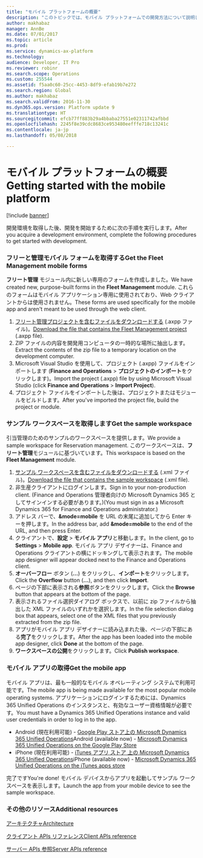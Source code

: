 ```yaml
---
title: "モバイル プラットフォームの概要"
description: "このトピックでは、モバイル プラットフォームでの開発方法について説明します。"
author: makhabaz
manager: AnnBe
ms.date: 07/01/2017
ms.topic: article
ms.prod: 
ms.service: dynamics-ax-platform
ms.technology: 
audience: Developer, IT Pro
ms.reviewer: robinr
ms.search.scope: Operations
ms.custom: 255544
ms.assetid: f5aa0c60-25cc-4453-8df9-efab19b7e272
ms.search.region: Global
ms.author: makhabaz
ms.search.validFrom: 2016-11-30
ms.dyn365.ops.version: Platform update 9
ms.translationtype: HT
ms.sourcegitcommit: efcb77ff883b29a4bbaba27551e02311742afbbd
ms.openlocfilehash: 2245f8e39cdc8683ce953480eefffe718c13241c
ms.contentlocale: ja-jp
ms.lasthandoff: 05/08/2018

---
```


# <a name="getting-started-with-the-mobile-platform"></a><span data-ttu-id="7af51-103">モバイル プラットフォームの概要</span><span class="sxs-lookup"><span data-stu-id="7af51-103">Getting started with the mobile platform</span></span>

[!include [banner](../../includes/banner.md)]

<span data-ttu-id="7af51-104">開発環境を取得した後、開発を開始するために次の手順を実行します。</span><span class="sxs-lookup"><span data-stu-id="7af51-104">After you acquire a development environment, complete the following procedures to get started with development.</span></span>

### <a name="get-the-fleet-management-mobile-forms"></a><span data-ttu-id="7af51-105">フリーと管理モバイル フォームを取得する</span><span class="sxs-lookup"><span data-stu-id="7af51-105">Get the Fleet Management mobile forms</span></span>

<span data-ttu-id="7af51-106">**フリート管理** モジュール内に新しい専用のフォームを作成しました。</span><span class="sxs-lookup"><span data-stu-id="7af51-106">We have created new, purpose-built forms in the **Fleet Management** module.</span></span> <span data-ttu-id="7af51-107">これらのフォームはモバイル アプリケーション専用に使用されており、Web クライアントからは使用されません。</span><span class="sxs-lookup"><span data-stu-id="7af51-107">These forms are used specifically for the mobile app and aren't meant to be used through the web client.</span></span>

1.  <span data-ttu-id="7af51-108">[フリート管理プロジェクトを含むファイルをダウンロードする](https://github.com/Microsoft/Dynamics365-for-Operations-mobile-FleetManagementSamples) (.axpp ファイル)。</span><span class="sxs-lookup"><span data-stu-id="7af51-108">[Download the file that contains the Fleet Management project](https://github.com/Microsoft/Dynamics365-for-Operations-mobile-FleetManagementSamples) (.axpp file).</span></span>
2.  <span data-ttu-id="7af51-109">ZIP ファイルの内容を開発用コンピュータの一時的な場所に抽出します。</span><span class="sxs-lookup"><span data-stu-id="7af51-109">Extract the contents of the zip file to a temporary location on the development computer.</span></span>
3.  <span data-ttu-id="7af51-110">Microsoft Visual Studio を使用して、プロジェクト (.axpp) ファイルをインポートします (**Finance and Operations** &gt; **プロジェクトのインポート**をクリックします)。</span><span class="sxs-lookup"><span data-stu-id="7af51-110">Import the project (.axpp) file by using Microsoft Visual Studio (click **Finance and Operations** &gt; **Import Project**).</span></span>
4.  <span data-ttu-id="7af51-111">プロジェクト ファイルをインポートした後は、プロジェクトまたはモジュールをビルドします。</span><span class="sxs-lookup"><span data-stu-id="7af51-111">After you've imported the project file, build the project or module.</span></span>

### <a name="get-the-sample-workspace"></a><span data-ttu-id="7af51-112">サンプル ワークスペースを取得します</span><span class="sxs-lookup"><span data-stu-id="7af51-112">Get the sample workspace</span></span>

<span data-ttu-id="7af51-113">引当管理のためのサンプルのワークスペースを提供します。</span><span class="sxs-lookup"><span data-stu-id="7af51-113">We provide a sample workspace for Reservation management.</span></span> <span data-ttu-id="7af51-114">このワークスペースは、**フリート管理**モジュールに基づいています。</span><span class="sxs-lookup"><span data-stu-id="7af51-114">This workspace is based on the **Fleet Management** module.</span></span>

1.  <span data-ttu-id="7af51-115">[サンプル ワークスペースを含むファイルをダウンロードする](https://github.com/Microsoft/Dynamics365-for-Operations-mobile-FleetManagementSamples) (.xml ファイル)。</span><span class="sxs-lookup"><span data-stu-id="7af51-115">[Download the file that contains the sample workspace](https://github.com/Microsoft/Dynamics365-for-Operations-mobile-FleetManagementSamples) (.xml file).</span></span>
2.  <span data-ttu-id="7af51-116">非生産クライアントにログインします。</span><span class="sxs-lookup"><span data-stu-id="7af51-116">Sign in to your non-production client.</span></span> <span data-ttu-id="7af51-117">(Finance and Operations 管理者向けの Microsoft Dynamics 365 としてサインインする必要があります。)</span><span class="sxs-lookup"><span data-stu-id="7af51-117">(You must sign in as a Microsoft Dynamics 365 for Finance and Operations administrator.)</span></span>
3.  <span data-ttu-id="7af51-118">アドレス バーで、**&mode=mobile** を URL の末尾に追加してから Enter キーを押します。</span><span class="sxs-lookup"><span data-stu-id="7af51-118">In the address bar, add **&mode=mobile** to the end of the URL, and then press Enter.</span></span>
4.  <span data-ttu-id="7af51-119">クライアントで、**設定** &gt; **モバイル アプリ**と移動します。</span><span class="sxs-lookup"><span data-stu-id="7af51-119">In the client, go to **Settings** &gt; **Mobile app**.</span></span> <span data-ttu-id="7af51-120">モバイル アプリ デザイナーは、Finance and Operations クライアントの横にドッキングして表示されます。</span><span class="sxs-lookup"><span data-stu-id="7af51-120">The mobile app designer will appear docked next to the Finance and Operations client.</span></span>
5.  <span data-ttu-id="7af51-121">**オーバーフロー** ボタン (**…**) をクリックし、**インポート**をクリックします。</span><span class="sxs-lookup"><span data-stu-id="7af51-121">Click the **Overflow** button (**…**), and then click **Import**.</span></span>
6.  <span data-ttu-id="7af51-122">ページの下部に表示される**参照**ボタンをクリックします。</span><span class="sxs-lookup"><span data-stu-id="7af51-122">Click the **Browse** button that appears at the bottom of the page.</span></span>
7.  <span data-ttu-id="7af51-123">表示されるファイル選択ダイアログ ボックスで、以前に zip ファイルから抽出した XML ファイルのいずれかを選択します。</span><span class="sxs-lookup"><span data-stu-id="7af51-123">In the file selection dialog box that appears, select one of the XML files that you previously extracted from the zip file.</span></span>
8.  <span data-ttu-id="7af51-124">アプリがモバイル アプリ デザイナーに読み込まれた後、ページの下部にある**完了**をクリックします。</span><span class="sxs-lookup"><span data-stu-id="7af51-124">After the app has been loaded into the mobile app designer, click **Done** at the bottom of the page.</span></span>
9.  <span data-ttu-id="7af51-125">**ワークスペースの公開**をクリックします。</span><span class="sxs-lookup"><span data-stu-id="7af51-125">Click **Publish workspace**.</span></span>

### <a name="get-the-mobile-app"></a><span data-ttu-id="7af51-126">モバイル アプリの取得</span><span class="sxs-lookup"><span data-stu-id="7af51-126">Get the mobile app</span></span>

<span data-ttu-id="7af51-127">モバイル アプリは、最も一般的なモバイル オペレーティング システムで利用可能です。</span><span class="sxs-lookup"><span data-stu-id="7af51-127">The mobile app is being made available for the most popular mobile operating systems.</span></span> <span data-ttu-id="7af51-128">アプリケーションにログインするためには、Dynamics 365 Unified Operations のインスタンスと、有効なユーザー資格情報が必要です。</span><span class="sxs-lookup"><span data-stu-id="7af51-128">You must have a Dynamics 365 Unified Operations instance and valid user credentials in order to log in to the app.</span></span>

-   <span data-ttu-id="7af51-129">Android (現在利用可能) - [Google Play ストア上の Microsoft Dynamics 365 Unified Operations](https://play.google.com/store/apps/details?id=com.microsoft.dynamics365.operations.mobile)</span><span class="sxs-lookup"><span data-stu-id="7af51-129">Android (available now) - [Microsoft Dynamics 365 Unified Operations on the Google Play Store](https://play.google.com/store/apps/details?id=com.microsoft.dynamics365.operations.mobile)</span></span>
-   <span data-ttu-id="7af51-130">iPhone (現在利用可能) - [iTunes アプリ ストア 上の Microsoft Dynamics 365 Unified Operations](https://itunes.apple.com/us/app/dynamics-365-for-operations/id1180836730?mt=8)</span><span class="sxs-lookup"><span data-stu-id="7af51-130">iPhone (available now) - [Microsoft Dynamics 365 Unified Operations on the iTunes apps store](https://itunes.apple.com/us/app/dynamics-365-for-operations/id1180836730?mt=8)</span></span>

<span data-ttu-id="7af51-131">完了です</span><span class="sxs-lookup"><span data-stu-id="7af51-131">You're done!</span></span> <span data-ttu-id="7af51-132">モバイル デバイスからアプリを起動してサンプル ワークスペースを表示します。</span><span class="sxs-lookup"><span data-stu-id="7af51-132">Launch the app from your mobile device to see the sample workspace.</span></span>

### <a name="additional-resources"></a><span data-ttu-id="7af51-133">その他のリソース</span><span class="sxs-lookup"><span data-stu-id="7af51-133">Additional resources</span></span>

[<span data-ttu-id="7af51-134">アーキテクチャ</span><span class="sxs-lookup"><span data-stu-id="7af51-134">Architecture</span></span>](mobile-platform-architecture.md) 

[<span data-ttu-id="7af51-135">クライアント APIs リファレンス</span><span class="sxs-lookup"><span data-stu-id="7af51-135">Client APIs reference</span></span>](client-apis/client-apis-reference.md)

[<span data-ttu-id="7af51-136">サーバー APIs 参照</span><span class="sxs-lookup"><span data-stu-id="7af51-136">Server APIs reference</span></span>](mobile-workspace-server-apis.md)

